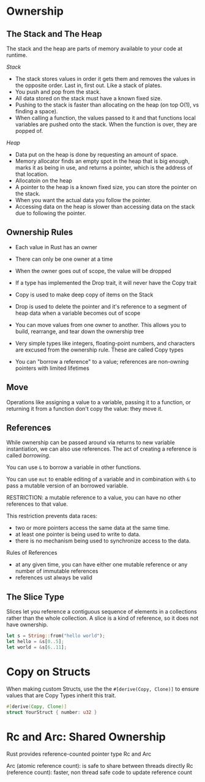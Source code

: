 # Ownership

## The Stack and The Heap

The stack and the heap are parts of memory available to your code at runtime.

_Stack_

- The stack stores values in order it gets them and removes the values in the opposite order. Last in, first out. Like a stack of plates.
- You push and pop from the stack.
- All data stored on the stack must have a known fixed size.
- Pushing to the stack is faster than allocating on the heap (on top O(1), vs finding a space).
- When calling a function, the values passed to it and that functions local variables are pushed onto the stack. When the function is over, they are popped of.

_Heap_

- Data put on the heap is done by requesting an amount of space.
- Memory allocator finds an empty spot in the heap that is big enough, marks it as being in use, and returns a pointer, which is the address of that location.
- Allocatoin on the heap
- A pointer to the heap is a known fixed size, you can store the pointer on the stack.
- When you want the actual data you follow the pointer.
- Accessing data on the heap is slower than accessing data on the stack due to following the pointer.

## Ownership Rules

- Each value in Rust has an owner
- There can only be one owner at a time
- When the owner goes out of scope, the value will be dropped

- If a type has implemented the Drop trait, it will never have the Copy trait
- Copy is used to make deep copy of items on the Stack
- Drop is used to delete the pointer and it's reference to a segment of heap data when a variable becomes out of scope

- You can move values from one owner to another. This allows you to build, rearrange, and tear down the ownership tree
- Very simple types like integers, floating-point numbers, and characters are excused from the ownership rule. These are called Copy types
- You can "borrow a reference" to a value; references are non-owning pointers with limited lifetimes

## Move

Operations like assigning a value to a variable, passing it to a function, or returning it from a function don't copy the value: they move it.

## References

While ownership can be passed around via returns to new variable instantiation, we can also use references.
The act of creating a reference is called _borrowing_.

You can use `&` to borrow a variable in other functions.

You can use `mut` to enable editing of a variable and in combination with `&` to pass a mutable version of an borrowed variable.

RESTRICTION: a mutable reference to a value, you can have no other references to that value.

This restriction prevents data races:

- two or more pointers access the same data at the same time.
- at least one pointer is being used to write to data.
- there is no mechanism being used to synchronize access to the data.

Rules of References

- at any given time, you can have either one mutable reference or any number of immutable references
- references ust always be valid

## The Slice Type

Slices let you reference a contiguous sequence of elements in a collections rather than the whole collection. A slice is a kind of reference, so it does not have ownership.

```rust
let s = String::from("hello world");
let hello = &s[0..5];
let world = &s[6..11];
```

# Copy on Structs

When making custom Structs, use the the `#[derive(Copy, Clone)]` to ensure values that are Copy Types inherit this trait.

```rust
#[derive(Copy, Clone)]
struct YourStruct { number: u32 }
```

# Rc and Arc: Shared Ownership

Rust provides reference-counted pointer type Rc and Arc

Arc (atomic reference count): is safe to share between threads directly
Rc (reference count): faster, non thread safe code to update reference count
